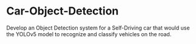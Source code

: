 # Car-Object-Detection

Develop an Object Detection system for a Self-Driving car that would use the YOLOv5 model to recognize and classify vehicles on the road.
